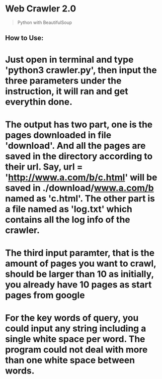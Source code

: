 # Web Crawler 2.0

> Python with BeautifulSoup

## How to Use:

# Just open in terminal and type 'python3 crawler.py', then input the three parameters under the instruction, it will ran and get everythin done.
 
# The output has two part, one is the pages downloaded in file 'download'. And all the pages are saved in the directory according to their url. Say, url = 'http://www.a.com/b/c.html' will be saved in ./download/www.a.com/b named as 'c.html'. The other part is a file named as 'log.txt' which contains all the log info of the crawler.

# The third input paramter, that is the amount of pages you want to crawl, should be larger than 10 as initially, you already have 10 pages as start pages from google

# For the key words of query, you could input any string including  a single white space per word. The program could not deal with more than one white space between words.

